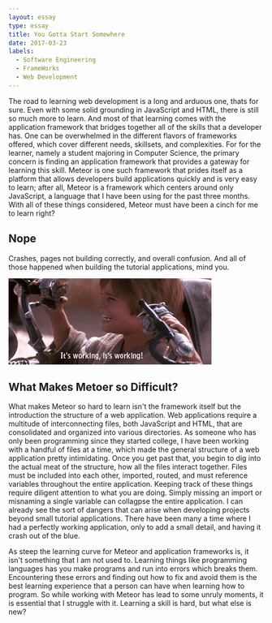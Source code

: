 ```yaml
---
layout: essay
type: essay
title: You Gotta Start Somewhere
date: 2017-03-23
labels:
  - Software Engineering 
  - FrameWorks
  - Web Development
---
```


The road to learning web development is a long and arduous one, thats for sure. Even with some solid grounding in JavaScript and HTML, there is still so much more to learn. And most of that learning comes with the application framework that bridges together all of the skills that a developer has. One can be overwhelmed in the different flavors of frameworks offered, which cover different needs, skillsets, and complexities. For for the learner, namely a student majoring in Computer Science, the primary concern is finding an application framework that provides a gateway for learning this skill. Meteor is one such framework that prides itself as a platform that allows developers build applications quickly and is very easy to learn; after all, Meteor is a framework which centers around only JavaScript, a language that I have been using for the past three months. With all of these things considered, Meteor must have been a cinch for me to learn right? 

## Nope ##

Crashes, pages not building correctly, and overall confusion. And all of those happened when building the tutorial applications, mind you. 

<img class="ui large image" src="../images/NOOO.gif">

## What Makes Metoer so Difficult? ##

What makes Meteor so hard to learn isn't the framework itself but the introduction the structure of a web application. Web applications require a multitude of interconnecting files, both JavaScript and HTML, that are consolidated and organized into various directories. As someone who has only been programming since they started college, I have been working with a handful of files at a time, which made the general structure of a web application pretty intimidating. Once you get past that, you begin to dig into the actual meat of the structure, how all the files interact together. Files must be included into each other, imported, routed, and must reference variables throughout the entire application. Keeping track of these things require diligent attention to what you are doing. Simply missing an import or misnaming a single variable can collagpse the entire application. I can already see the sort of dangers that can arise when developing projects beyond small tutorial applications. There have been many a time where I had a perfectly working application, only to add a small detail, and having it crash out of the blue. 

As steep the learning curve for Meteor and application frameworks is, it isn't something that I am not used to. Learning things like programming languages has you make programs and run into errors which breaks them. Encountering these errors and finding out how to fix and avoid them is the best learning experience that a person can have when learning how to program. So while working with Meteor has lead to some unruly moments, it is essential that I struggle with it. Learning a skill is hard, but what else is new?


